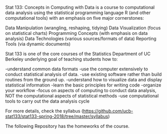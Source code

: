 Stat 133: Concepts in Computing with Data is a course to computational data analysis using the statistical programming language R (and other computational tools) with an emphasis on five major cornerstones:

Data Manipulation (wrangling, reshaping, tidying)
Data Visualization (focus on statistical charts)
Programming Concepts (with emphasis on data analysis)
Data Technologies (various sources/formats of data)
Reporting Tools (via dynamic documents)

Stat 133 is one of the core courses of the Statistics Department of UC Berkeley underlying goal of teaching students how to:

-understand common data formats
-use the computer extensively to conduct statistical analysis of data.
-use existing software rather than build routines from the ground up.
-understand how to visualize data and display statistical information
-learn the basic principles for writing code
-organize your workflow
-focus on aspects of computing to conduct data analysis, NOT the computational aspects of statistical methods
-use computational tools to carry out the data analysis cycle

For more details, check the syllabus (https://github.com/ucb-stat133/stat133-spring-2018/tree/master/syllabus)

The following Repository has the homeworks of the course.
